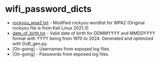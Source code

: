 # wifi_password_dicts
- [rockyou_wpa2.txt](https://github.com/sakkarose/rockyou_wpa2_dicts/blob/main/rockyou_wpa2.txt) - Modified rockyou wordlist for WPA2 
(Original rockyou file is from Kali Linux 2021.3)
- [date_of_birth.txt](https://github.com/sakkarose/wifi_password_dicts/blob/main/date_of_birth.txt) - Valid date of birth for DDMMYYYY and MMDDYYYY format with YYYY being from 1970 to 2024. Generated and optimized with DoB_gen.py.
- [On-going] - Usernames from exposed log files. 
- [On-going] - Passwords from exposed log files. 
